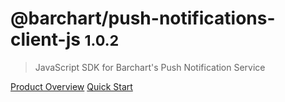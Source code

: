 # @barchart/push-notifications-client-js <small>1.0.2</small>

> JavaScript SDK for Barchart&#x27;s Push Notification Service

[Product Overview](/content/product_overview)
[Quick Start](/content/quick_start)